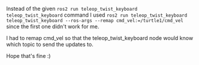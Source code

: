 Instead of the given `ros2 run teleop_twist_keyboard teleop_twist_keyboard` command I used `ros2 run teleop_twist_keyboard teleop_twist_keyboard --ros-args --remap cmd_vel:=/turtle1/cmd_vel` since the first one didn't work for me.

I had to remap cmd_vel so that the teleop_twist_keyboard node would know which topic to send the updates to.

Hope that's fine :)


